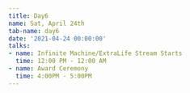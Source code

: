 ```yaml
---
title: Day6
name: Sat, April 24th
tab-name: day6
date: '2021-04-24 00:00:00'
talks:
- name: Infinite Machine/ExtraLife Stream Starts
  time: 12:00 PM - 12:00 AM
- name: Award Ceremony
  time: 4:00PM - 5:00PM
---
```


